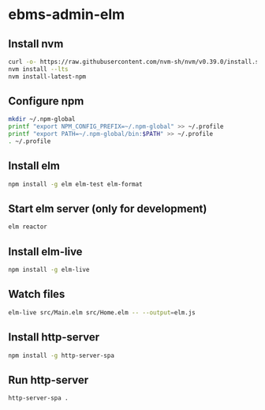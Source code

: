 # ebms-admin-elm

## Install nvm
``` bash
curl -o- https://raw.githubusercontent.com/nvm-sh/nvm/v0.39.0/install.sh | bash
nvm install --lts
nvm install-latest-npm
```
## Configure npm
``` bash
mkdir ~/.npm-global
printf "export NPM_CONFIG_PREFIX=~/.npm-global" >> ~/.profile
printf "export PATH=~/.npm-global/bin:$PATH" >> ~/.profile
. ~/.profile
```
## Install elm
``` bash
npm install -g elm elm-test elm-format
```
## Start elm server (only for development)
``` bash
elm reactor
```
## Install elm-live
``` bash
npm install -g elm-live
```
## Watch files
``` bash
elm-live src/Main.elm src/Home.elm -- --output=elm.js
```
## Install http-server
``` bash
npm install -g http-server-spa
```
## Run http-server
``` bash
http-server-spa .
```
